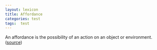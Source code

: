 ```yaml
---
layout: lexicon
title: Affordance
categories: test
tags:  test
---
```


An affordance is the possibility of an action on an object or environment. ([source](https://en.wikipedia.org/wiki/Affordance))
